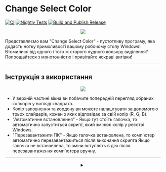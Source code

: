 # Change Select Color

[![CI](https://github.com/Yuriy-Lapin/sdas/actions/workflows/main.yml/badge.svg)](https://github.com/Yuriy-Lapin/sdas/actions/workflows/main.yml)
[![Nightly Tests](https://github.com/Yuriy-Lapin/sdas/actions/workflows/nightly-test.yml/badge.svg)](https://github.com/Yuriy-Lapin/sdas/actions/workflows/nightly-test.yml)
[![Build and Publish Release](https://github.com/Yuriy-Lapin/sdas/actions/workflows/release.yml/badge.svg)](https://github.com/Yuriy-Lapin/sdas/actions/workflows/release.yml)

<div align="center">
  <img src="https://github.com/Yuriy-Lapin/sdas/raw/main/pictures/documentation/Screenshot.png"/>
</div>

Представляємо вам "Change Select Color" - пустотливу програму, яка додасть нотку примхливості вашому робочому столу Windows! Втомилися від одного і того ж старого нудного кольору виділення? Попрощайтеся з монотонністю і привітайте яскраві витівки!

---

## Інструкція з використання

<div align="center">
  <img src="https://github.com/Yuriy-Lapin/sdas/raw/main/pictures/documentation/csc.png"/>
</div>

- У верхній частині вікна ви побачите попередній перегляд обраних кольорів у вигляді квадрата.
- Колір заповнення та кордону ви можете налаштувати за допомогою трьох слайдерів, кожен з яких відповідає за свій колір (R, G, B).
- "Автоматичне встановлення" - Якщо тут стоїть галочка, то автоматично запуститься скрипт, який змінює колір у реєстрі Windows.
- "Перезавантажити ПК" - Якщо галочка встановлена, то комп'ютер автоматично перезавантажиться після виконання скрипта Якщо галочка не встановлена, то зміни вступлять в дію після перезавантаження комп'ютера вручну.


---

<div align="center">
<details><summary></summary>
<div align="center">
<img src="https://github.com/Yuriy-Lapin/sdas/raw/main/pictures/documentation/nyan-cat-meme.gif"/>
</div>

